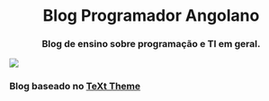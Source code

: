 <div align="center">
  <h1>Blog Programador Angolano</h1>
  <h3>Blog de ensino sobre programação e TI em geral.</h3>
</div>

![](https://github.com/programadorao/hello-world/blob/master/pat.png?raw=true)

### Blog baseado no [TeXt Theme](https://github.com/kitian616/jekyll-TeXt-theme)



